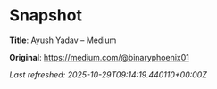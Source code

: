# Snapshot

**Title**: Ayush Yadav – Medium

**Original**: <https://medium.com/@binaryphoenix01>

_Last refreshed: 2025-10-29T09:14:19.440110+00:00Z_
